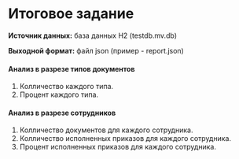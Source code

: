 # Итоговое задание 

**Источник данных:** база данных Н2 (testdb.mv.db)

**Выходной формат:** файл json (пример - report.json)

#### Анализ в разрезе типов документов
1. Колличество каждого типа.
2. Процент каждого типа.  

#### Анализ в разрезе сотрудников
1. Колличество документов для каждого сотрудника.
2. Колличество исполненных приказов для каждого сотрудника.
3. Процент исполненных приказов для каждого сотрудника.
